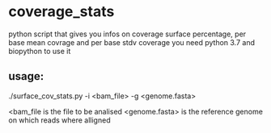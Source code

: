 # coverage_stats
python script that gives you infos on coverage surface percentage, per base mean covrage and per base stdv coverage
you need python 3.7 and biopython to use it

## usage: 
./surface_cov_stats.py -i <bam_file> -g <genome.fasta> 

  <bam_file is the file to be analised
  <genome.fasta> is the reference genome on which reads where alligned

